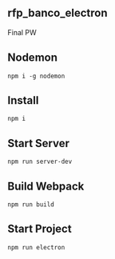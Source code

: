 ## rfp_banco_electron
Final PW

## Nodemon
```
npm i -g nodemon
```
## Install
```
npm i
```
## Start Server
```
npm run server-dev
```
## Build Webpack
```
npm run build
```
## Start Project
```
npm run electron
```

